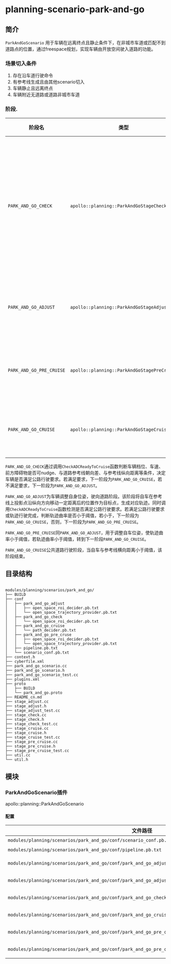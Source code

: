 planning-scenario-park-and-go
============

## 简介

`ParkAndGoScenario` 用于车辆在远离终点且静止条件下，在非城市车道或匹配不到道路点的位置，通过freespace规划，实现车辆由开放空间驶入道路的功能。

### 场景切入条件
  1. 存在沿车道行驶命令
  2. 有参考线生成且由其他scenario切入
  3. 车辆静止且远离终点
  4. 车辆附近无道路或道路非城市车道

### 阶段.

| 阶段名                                                    | 类型                                                                       | 描述                     |
| --------------------------------------------------------- | -------------------------------------------------------------------------- | ------------------------ |
| `PARK_AND_GO_CHECK`            | `apollo::planning::ParkAndGoStageCheck`           | 检测当前车辆状态是否满足公路行驶要求 |
| `PARK_AND_GO_ADJUST`               | `apollo::planning::ParkAndGoStageAdjust`              |  车辆驶向道路阶段  |
| `PARK_AND_GO_PRE_CRUISE` | `apollo::planning::ParkAndGoStagePreCruise` | 调整轨迹曲率阶段   |
| `PARK_AND_GO_CRUISE` | `apollo::planning::ParkAndGoStageCruise` | 接近参考线阶段   |


`PARK_AND_GO_CHECK`通过调用`CheckADCReadyToCruise`函数判断车辆档位、车速、前方障碍物是否可nudge、与道路参考线朝向差、与参考线纵向距离等条件，决定车辆是否满足公路行驶要求。若满足要求，下一阶段为`PARK_AND_GO_CRUISE`，若不满足要求，下一阶段为`PARK_AND_GO_ADJUST`。

`PARK_AND_GO_ADJUST`为车辆调整自身位姿，驶向道路阶段。该阶段将自车在参考线上投影点沿纵向方向移动一定距离后的位置作为目标点，生成对应轨迹。同时调用`CheckADCReadyToCruise`函数检测是否满足公路行驶要求。若满足公路行驶要求或轨迹行驶完成，判断轨迹曲率是否小于阈值，若小于，下一阶段为`PARK_AND_GO_CRUISE`，否则，下一阶段为`PARK_AND_GO_PRE_CRUISE`。

`PARK_AND_GO_PRE_CRUISE`同`PARK_AND_GO_ADJUST`，用于调整自车位姿，使轨迹曲率小于阈值，若轨迹曲率小于阈值，转到下一阶段`PARK_AND_GO_CRUISE`。

`PARK_AND_GO_CRUISE`公共道路行驶阶段，当自车与参考线横向距离小于阈值，该阶段结束。

## 目录结构

```shell

modules/planning/scenarios/park_and_go/
├── BUILD
├── conf
│   ├── park_and_go_adjust
│   │   ├── open_space_roi_decider.pb.txt
│   │   └── open_space_trajectory_provider.pb.txt
│   ├── park_and_go_check
│   │   └── open_space_roi_decider.pb.txt
│   ├── park_and_go_cruise
│   │   └── path_decider.pb.txt
│   ├── park_and_go_pre_cruse
│   │   ├── open_space_roi_decider.pb.txt
│   │   └── open_space_trajectory_provider.pb.txt
│   ├── pipeline.pb.txt
│   └── scenario_conf.pb.txt
├── context.h
├── cyberfile.xml
├── park_and_go_scenario.cc
├── park_and_go_scenario.h
├── park_and_go_scenario_test.cc
├── plugins.xml
├── proto
│   ├── BUILD
│   └── park_and_go.proto
├── README_cn.md
├── stage_adjust.cc
├── stage_adjust.h
├── stage_adjust_test.cc
├── stage_check.cc
├── stage_check.h
├── stage_check_test.cc
├── stage_cruise.cc
├── stage_cruise.h
├── stage_cruise_test.cc
├── stage_pre_cruise.cc
├── stage_pre_cruise.h
├── stage_pre_cruise_test.cc
├── util.cc
└── util.h

```

## 模块

### ParkAndGoScenario插件

apollo::planning::ParkAndGoScenario

#### 配置

| 文件路径                                                                     | 类型/结构                                       | <div style="width: 300pt">说明</div> |
| --------------------------------------------------------------------- | ---------------- | ---------------- |
| `modules/planning/scenarios/park_and_go/conf/scenario_conf.pb.txt` | `apollo::planning::ScenarioParkAndGoConfig` |场景的配置文件   |
| `modules/planning/scenarios/park_and_go/conf/pipeline.pb.txt`      | `apollo::planning::ScenarioPipeline`| 场景的流水线文件 |
| `modules/planning/scenarios/park_and_go/conf/park_and_go_adjust/open_space_roi_decider.pb.txt`      | `apollo::planning::OpenSpaceRoiDeciderConfig` |`park_and_go_adjust` stage 中 `open_space_roi_decider` task 配置文件 |
| `modules/planning/scenarios/park_and_go/conf/park_and_go_adjust/open_space_trajectory_provider.pb.txt`      |`apollo::planning::OpenSpaceTrajectoryProviderConfig` | `park_and_go_adjust` stage 中`open_space_trajectory_provider` task 配置文件 |
| `modules/planning/scenarios/park_and_go/conf/park_and_go_check/open_space_roi_decider.pb.txt`      |`apollo::planning::OpenSpaceRoiDeciderConfig` | `park_and_go_check` stage 中`open_space_roi_decider` task 配置文件 |
| `modules/planning/scenarios/park_and_go/conf/park_and_go_cruise/path_decider.pb.txt`      | `apollo::planning::PathDeciderConfig` |`park_and_go_cruise` stage 中`path_decider` task 配置文件 |
| `modules/planning/scenarios/park_and_go/conf/park_and_go_pre_cruse/open_space_roi_decider.pb.txt`      |`apollo::planning::OpenSpaceRoiDeciderConfig` | `park_and_go_pre_cruse` stage 中`open_space_roi_decider` task 配置文件 |
| `modules/planning/scenarios/park_and_go/conf/park_and_go_pre_cruse/open_space_trajectory_provider.pb.txt`      |`apollo::planning::OpenSpaceTrajectoryProviderConfig` | `park_and_go_pre_cruse` stage 中`open_space_trajectory_provider` task 配置文件 |